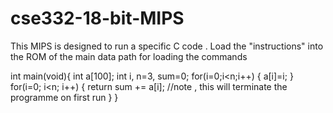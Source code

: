 # cse332-18-bit-MIPS

This MIPS is designed to run a specific C code . 
Load the "instructions" into the ROM of the main data path for loading the commands 


int main(void){
    int a[100];
    int i, n=3, sum=0;
    for(i=0;i<n;i++)
    {
      a[i]=i;
     }
    for(i=0; i<n; i++)
  { 
    return sum += a[i];   //note , this will terminate the programme on first run
      } }
